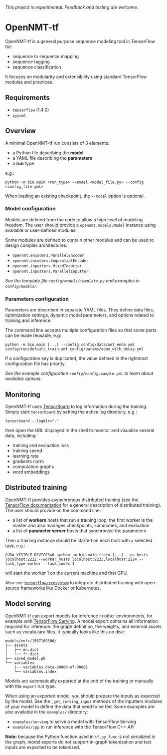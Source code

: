 *This project is experimental. Feedback and testing are welcome.*

# OpenNMT-tf

OpenNMT-tf is a general purpose sequence modeling tool in TensorFlow for:

* sequence to sequence mapping
* sequence tagging
* sequence classification

It focuses on modularity and extensibility using standard TensorFlow modules and practices.

## Requirements

* `tensorflow` (1.4.0)
* `pyyaml`

## Overview

A minimal OpenNMT-tf run consists of 3 elements:

* a Python file describing the **model**
* a YAML file describing the **parameters**
* a **run** type

e.g.:

```
python -m bin.main <run_type> --model <model_file.py> --config <config_file.yml>
```

When loading an existing checkpoint, the `--model` option is optional.

### Model configuration

Models are defined from the code to allow a high level of modeling freedom. The user should provide a `opennmt.models.Model` instance using available or user-defined modules.

Some modules are defined to contain other modules and can be used to design complex architectures:

* `opennmt.encoders.ParallelEncoder`
* `opennmt.encoders.SequentialEncoder`
* `opennmt.inputters.MixedInputter`
* `opennmt.inputters.ParallelInputter`

*See the template file `config/models/template.py` and examples in `config/models/`.*

### Parameters configuration

Parameters are described in separate YAML files. They define data files, optimization settings, dynamic model parameters, and options related to training and inference.

The command line accepts multiple configuration files so that some parts can be made reusable, e.g:

```
python -m bin.main [...] --config config/data/wmt_ende.yml config/run/default_train.yml config/params/adam_with_decay.yml
```

If a configuration key is duplicated, the value defined in the rightmost configuration file has priority.

*See the example configuration `config/config.sample.yml` to learn about available options.*

## Monitoring

OpenNMT-tf uses [TensorBoard](https://github.com/tensorflow/tensorboard) to log information during the training. Simply start `tensorboard` by setting the active log directory, e.g.:

```
tensorboard --logdir="."
```

then open the URL displayed in the shell to monitor and visualize several data, including:

* training and evaluation loss
* training speed
* learning rate
* gradients norm
* computation graphs
* word embeddings

## Distributed training

OpenNMT-tf provides asynchronous distributed training (see the [TensorFlow documentation](https://www.tensorflow.org/deploy/distributed) for a general description of distributed training). The user should provide on the command line:

* a list of **workers** hosts that run a training loop; the first worker is the master and also manages checkpoints, summaries, and evaluation
* a list of **parameter server** hosts that synchronize the parameters

Then a training instance should be started on each host with a selected task, e.g.:

```
CUDA_VISIBLE_DEVICES=0 python -m bin.main train [...] --ps_hosts localhost:2222 --worker_hosts localhost:2223,localhost:2224 --task_type worker --task_index 1
```

will start the worker 1 on the current machine and first GPU.

Also see [`tensorflow/ecosystem`](https://github.com/tensorflow/ecosystem) to integrate distributed training with open-source frameworks like Docker or Kubernetes.

## Model serving

OpenNMT-tf can export models for inference in other environments, for example with [TensorFlow Serving](https://www.tensorflow.org/serving/). A model export contains all information required for inference: the graph definition, the weights, and external assets such as vocabulary files. It typically looks like this on disk:

```
models/enfr/1507109306/
├── assets
│   ├── en.dict
│   └── fr.dict
├── saved_model.pb
└── variables
    ├── variables.data-00000-of-00001
    └── variables.index
```

Models are automatically exported at the end of the training or manually with the `export` run type.

When using an exported model, you should prepare the inputs as expected by the model. See the `_get_serving_input` methods of the inputters modules of your model to define the data that need to be fed. Some examples are also available in the `examples/` directory:

* `examples/serving` to serve a model with TensorFlow Serving
* `examples/cpp` to run inference with the TensorFlow C++ API

**Note:** because the Python function used in `tf.py_func` is not serialized in the graph, model exports do not support in-graph tokenization and text inputs are expected to be tokenized.
